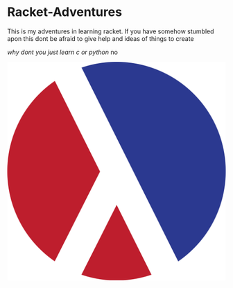 # Racket-Adventures

This is my adventures in learning racket. 
If you have somehow stumbled apon this dont be afraid to give help and ideas of things to create

*why dont you just learn c or python*
no


![Lambda](https://github.com/Defaultuser1101/Racket-Adventures/blob/master/Lambda.png)

